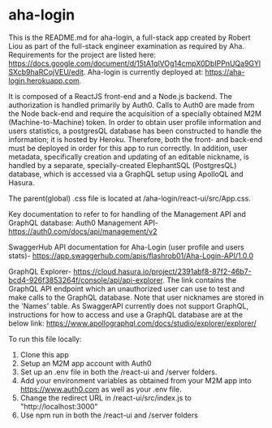# aha-login
This is the README.md for aha-login, a full-stack app created by Robert Liou as part of the full-stack engineer examination as required by Aha. Requirements for the project are listed here: https://docs.google.com/document/d/15tA1qlVOg14cmpX0DbIPPnUQa9GYlSXcb9haRCojVEU/edit.
Aha-login is currently deployed at: https://aha-login.herokuapp.com.

It is composed of a ReactJS front-end and a Node.js backend. The authorization is handled primarily by Auth0.  Calls to Auth0 are made from the Node back-end and require the acquisition of a specially obtained M2M (Machine-to-Machine) token. In order to obtain user profile information and users statistics, a postgresQL database has been constructed to handle the information; it is hosted by Heroku. Therefore, both the front- and back-end must be deployed in order for this app to run correctly.  In addition, user metadata, specifically creation and updating of an editable nickname, is handled by a separate, specially-created ElephantSQL (PostgresQL) database, which is accessed via a GraphQL setup using ApolloQL and Hasura.

The parent(global) .css file is located at /aha-login/react-ui/src/App.css.

Key documentation to refer to for handling of the Management API and GraphQL database:
Auth0 Management API-
https://auth0.com/docs/api/management/v2

SwaggerHub API documentation for Aha-Login (user profile and users stats)-
https://app.swaggerhub.com/apis/flashrob01/Aha-Login-API/1.0.0

GraphQL Explorer-
https://cloud.hasura.io/project/2391abf8-87f2-46b7-bcd4-926f3853264f/console/api/api-explorer.
The link contains the GraphQL API endpoint which an unauthorized user can use to test and make calls to the GraphQL database.
Note that user nicknames are stored in the 'Names' table.
As SwaggerAPI currently does not support GraphQL, instructions for how to access and use a GraphQL database are at the below link:
https://www.apollographql.com/docs/studio/explorer/explorer/

To run this file locally:

1) Clone this app
2) Setup an M2M app account with Auth0
3) Set up an .env file in both the /react-ui and /server folders.
4) Add your environment variables as obtained from your M2M app into https://www.auth0.com as well as your .env file.
5) Change the redirect URL in /react-ui/src/index.js to "http://localhost:3000"
6) Use npm run in both the /react-ui and /server folders
